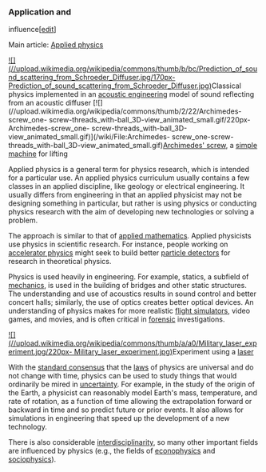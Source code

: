 ### Application and
influence[[edit](/w/index.php?title=Physics&action=edit&section=15 "Edit
section: Application and influence")]

Main article: [Applied physics](/wiki/Applied\_physics "Applied physics")

[![](//upload.wikimedia.org/wikipedia/commons/thumb/b/bc/Prediction\_of\_sound\_scattering\_from\_Schroeder\_Diffuser.jpg/170px-
Prediction\_of\_sound\_scattering\_from\_Schroeder\_Diffuser.jpg)](/wiki/File:Prediction\_of\_sound\_scattering\_from\_Schroeder\_Diffuser.jpg)Classical
physics implemented in an [acoustic engineering](/wiki/Acoustic\_engineering
"Acoustic engineering") model of sound reflecting from an acoustic diffuser
[![](//upload.wikimedia.org/wikipedia/commons/thumb/2/22/Archimedes-screw\_one-
screw-threads\_with-ball\_3D-view\_animated\_small.gif/220px-Archimedes-screw\_one-
screw-threads\_with-ball\_3D-view\_animated\_small.gif)](/wiki/File:Archimedes-
screw\_one-screw-threads\_with-ball\_3D-view\_animated\_small.gif)[Archimedes'
screw](/wiki/Archimedes%27\_screw "Archimedes' screw"), a [simple
machine](/wiki/Simple\_machine "Simple machine") for lifting

Applied physics is a general term for physics research, which is intended for
a particular use. An applied physics curriculum usually contains a few classes
in an applied discipline, like geology or electrical engineering. It usually
differs from engineering in that an applied physicist may not be designing
something in particular, but rather is using physics or conducting physics
research with the aim of developing new technologies or solving a problem.

The approach is similar to that of [applied
mathematics](/wiki/Applied\_mathematics "Applied mathematics"). Applied
physicists use physics in scientific research. For instance, people working on
[accelerator physics](/wiki/Accelerator\_physics "Accelerator physics") might
seek to build better [particle detectors](/wiki/Particle\_detector "Particle
detector") for research in theoretical physics.

Physics is used heavily in engineering. For example, statics, a subfield of
[mechanics](/wiki/Mechanics "Mechanics"), is used in the building of bridges
and other static structures. The understanding and use of acoustics results in
sound control and better concert halls; similarly, the use of optics creates
better optical devices. An understanding of physics makes for more realistic
[flight simulators](/wiki/Flight\_simulator "Flight simulator"), video games,
and movies, and is often critical in [forensic](/wiki/Forensic "Forensic")
investigations.

[![](//upload.wikimedia.org/wikipedia/commons/thumb/a/a0/Military\_laser\_experiment.jpg/220px-
Military\_laser\_experiment.jpg)](/wiki/File:Military\_laser\_experiment.jpg)Experiment
using a [laser](/wiki/Laser "Laser")

With the [standard consensus](/wiki/Uniformitarianism\_\(science\)
"Uniformitarianism \(science\)") that the [laws](/wiki/Scientific\_law
"Scientific law") of physics are universal and do not change with time,
physics can be used to study things that would ordinarily be mired in
[uncertainty](/wiki/Uncertainty "Uncertainty"). For example, in the study of
the origin of the Earth, a physicist can reasonably model Earth's mass,
temperature, and rate of rotation, as a function of time allowing the
extrapolation forward or backward in time and so predict future or prior
events. It also allows for simulations in engineering that speed up the
development of a new technology.

There is also considerable [interdisciplinarity](/wiki/Interdisciplinarity
"Interdisciplinarity"), so many other important fields are influenced by
physics (e.g., the fields of [econophysics](/wiki/Econophysics "Econophysics")
and [sociophysics](/wiki/Sociophysics "Sociophysics")).
